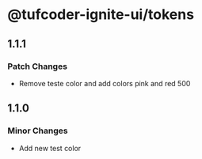 # @tufcoder-ignite-ui/tokens

## 1.1.1

### Patch Changes

- Remove teste color and add colors pink and red 500

## 1.1.0

### Minor Changes

- Add new test color
